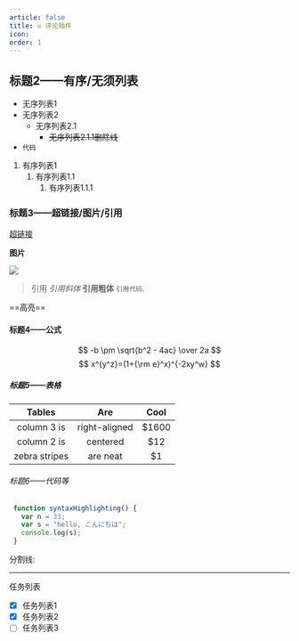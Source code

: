 ```yaml
---
article: false
title: ✉ 评论插件
icon: 
order: 1
---
```



## 标题2——有序/无须列表

- 无序列表1
- 无序列表2
  - 无序列表2.1
    - ~~无序列表2.1.1删除线~~
- `代码`

1. 有序列表1
   1. 有序列表1.1
      1. 有序列表1.1.1

### 标题3——超链接/图片/引用

[超链接](https://www.google.com/)

**图片**

![](https://pic.fengsutb.com/img/favicon-128.png)

> 引用
> *引用斜体* **引用粗体** `引用代码`.

==高亮==

#### 标题4——公式


$$
-b \pm \sqrt{b^2 - 4ac} \over 2a
$$
$$
x^{y^z}=(1+{\rm e}^x)^{-2xy^w}
$$

##### 标题5——表格

|    Tables     |      Are      | Cool  |
| :-----------: | :-----------: | :---: |
|  column 3 is  | right-aligned | $1600 |
|  column 2 is  |   centered    |  $12  |
| zebra stripes |   are neat    |  $1   |

###### 标题6——代码等

```javascript
 function syntaxHighlighting() {
   var n = 33;
   var s = "hello, こんにちは";
   console.log(s);
 }
```
分割线:

------

任务列表

- [x] 任务列表1
- [x] 任务列表2
- [ ] 任务列表3
